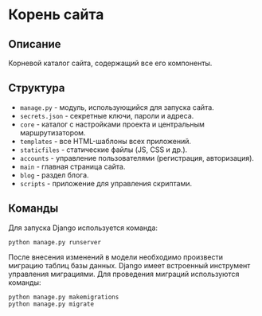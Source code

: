 # Корень сайта

## Описание

Корневой каталог сайта, содержащий все его компоненты.

## Структура

* `manage.py` - модуль, использующийся для запуска сайта.
* `secrets.json` - секретные ключи, пароли и адреса.
* `core` - каталог с настройками проекта и центральным маршрутизатором.
* `templates` - все HTML-шаблоны всех приложений.
* `staticfiles` - статические файлы (JS, CSS и др.).
* `accounts` - управление пользователями (регистрация, авторизация).
* `main` - главная страница сайта.
* `blog` - раздел блога.
* `scripts` - приложение для управления скриптами.

## Команды

Для запуска Django используется команда:

    python manage.py runserver

После внесения изменений в модели необходимо произвести миграцию таблиц базы данных. Django имеет встроенный инструмент управления миграциями. Для проведения миграций используются команды:

    python manage.py makemigrations
    python manage.py migrate
